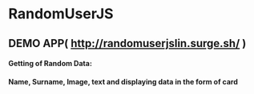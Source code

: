 # RandomUserJS
## DEMO APP( http://randomuserjslin.surge.sh/ )
#### Getting of Random Data:
#### Name, Surname, Image, text and displaying data in the form of card
